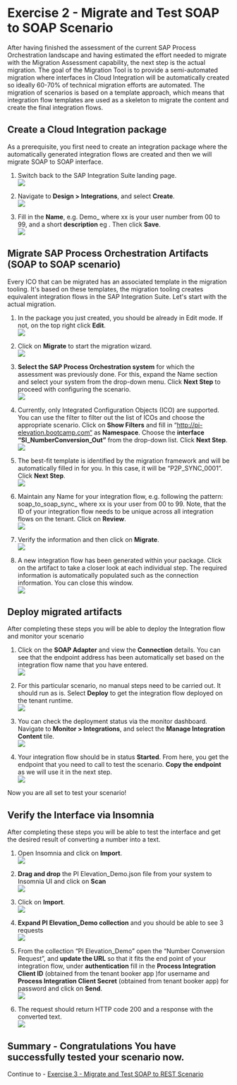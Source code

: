 # Exercise 2 - Migrate and Test SOAP to SOAP Scenario

After having finished the assessment of the current SAP Process Orchestration landscape and having estimated the effort needed to migrate with the Migration Assessment capability, the next step is the actual migration. The goal of the Migration Tool is to provide a semi-automated migration where interfaces in Cloud Integration will be automatically created so ideally 60-70% of technical migration efforts are automated. The migration of scenarios is based on a template approach, which means that integration flow templates are used as a skeleton to migrate the content and create the final integration flows.

## Create a Cloud Integration package

 As a prerequisite, you first need to create an integration package where the automatically generated integration flows are created and 
 then we will migrate SOAP to SOAP interface.

1. Switch back to the SAP Integration Suite landing page.
  <br>![](/exercises/ex1/images/Navigate_Back.png)

3. Navigate to  <b>Design > Integrations</b>, and select  <b>Create</b>.
   <br>![](/exercises/ex1/images/Create_Pack.png)
   
5. Fill in the <b>Name</b>, e.g. Demo_<userxx> where xx is your user number from 00 to 99, and a short <b>description</b> eg <Migrate SOAP to SOAP artifact>. Then click <b>Save</b>.
    <br>![](/exercises/ex1/images/Save_Pack.png)
   
## Migrate SAP Process Orchestration Artifacts (SOAP to SOAP scenario)

Every ICO that can be migrated has an associated template in the migration tooling. It's based on these templates, the migration tooling creates equivalent integration flows in the SAP Integration Suite. Let's start with the actual migration.

1. In the package you just created, you should be already in Edit mode. If not, on the top right click <b>Edit</b>.
   <br>![](/exercises/ex1/images/Migrate.png)
   
3. Click on  <b>Migrate</b> to start the migration wizard.
   <br>![](/exercises/ex1/images/Migrate.png)
   
5. <b>Select the SAP Process Orchestration system</b> for which the assessment was previously done. For this, expand the Name section and select your system from the drop-down menu. Click <b>Next Step</b> to proceed with configuring the scenario.
    <br>![](/exercises/ex1/images/PO_sys.png)
   
7. Currently, only Integrated Configuration Objects (ICO) are supported. You can use the filter to filter out the list of ICOs and choose the appropriate scenario.  Click on <b>Show Filters</b> and fill in “http://pi-elevation.bootcamp.com“ as <b>Namespace</b>. Choose the <b>interface “SI_NumberConversion_Out”</b> from the drop-down list. Click <b>Next Step</b>.
   <br>![](/exercises/ex1/images/Namespace_Next.png)
   
9. The best-fit template is identified by the migration framework and will be automatically filled in for you. In this case, it will be “P2P_SYNC_0001”. Click <b>Next Step</b>.
    <br>![](/exercises/ex1/images/Template.png)
   
11. Maintain any Name for your integration flow, e.g. following the pattern: soap_to_soap_sync_<your userxx> where xx is your user from 00 to 99. Note, that the ID of your integration flow needs to be unique across all integration flows on the tenant. Click on <b>Review</b>.
    <br>![](/exercises/ex1/images/Int_Name_Review.png)
    
13. Verify the information and then click on <b>Migrate</b>.
    <br>![](/exercises/ex1/images/Final_Migrate.png)
    
15. A new integration flow has been generated within your package. Click on the artifact to take a closer look at each individual step. The required information is automatically populated such as the connection information. You can close this window.
    <br>![](/exercises/ex1/images/Close_Artifact.png)

## Deploy migrated artifacts

After completing these steps you will be able to deploy the Integration flow and monitor your scenario
    
1.  Click on the <b>SOAP Adapter</b> and view the <b>Connection</b> details. You can see that the endpoint address has been automatically set based on the integration flow name that you have entered.
    <br>![](/exercises/ex1/images/Open_Iflow.png)
    
2. For this particular scenario, no manual steps need to be carried out. It should run as is. Select <b>Deploy</b> to get the integration flow deployed on the tenant runtime.
    <br>![](/exercises/ex1/images/Deploy_Con.png)
   
3. You can check the deployment status via the monitor dashboard. Navigate to <b>Monitor > Integrations</b>, and select the <b>Manage Integration Content</b> tile.
    <br>![](/exercises/ex1/images/Monitor_Int.png)
   
4. Your integration flow should be in status <b>Started</b>. From here, you get the endpoint that you need to call to test the scenario. <b>Copy the endpoint</b> as we will use it in the next step.
    <br>![](/exercises/ex1/images/Copy_endpoint.png)
   
Now you are all set to test your scenario!

## Verify the Interface via Insomnia

After completing these steps you will be able to test the interface and get the desired result of converting a number into a text.

1. Open  Insomnia and click on <b>Import</b>.
   <br>![](/exercises/ex1/images/Insom_Import.png)
   
2. <b>Drag and drop</b> the PI Elevation_Demo.json file  from your system to Insomnia UI and click on <b>Scan</b>
   <br>![](/exercises/ex1/images/Insom_Scan.png)

3. Click on <b>Import</b>.
    <br>![](/exercises/ex1/images/Insom_ImportClick.png)
   
4. <b>Expand PI Elevation_Demo collection</b> and you should be able to see 3 requests
   <br>![](/exercises/ex1/images/Insom_3Req.png)
   
5. From the collection “PI Elevation_Demo” open the “Number Conversion Request”, and <b>update the URL</b> so that it fits the end point of your integration flow, under <b>authentication</b> fill in the <b>Process Integration Client ID</b> (obtained from the tenant booker app )for username and <b>Process Integration Client Secret</b> (obtained from tenant booker app) for password and click on <b>Send</b>.
   <br>![](/exercises/ex1/images/Insoma_Final_Test.png)
   
6. The request should return HTTP code 200 and a response with the converted text.
  <br>![](/exercises/ex1/images/Insom_200_OK.png)

## Summary - Congratulations You have successfully tested your scenario now.

Continue to - [Exercise 3 - Migrate and Test SOAP to REST Scenario](../ex2/README.md)


